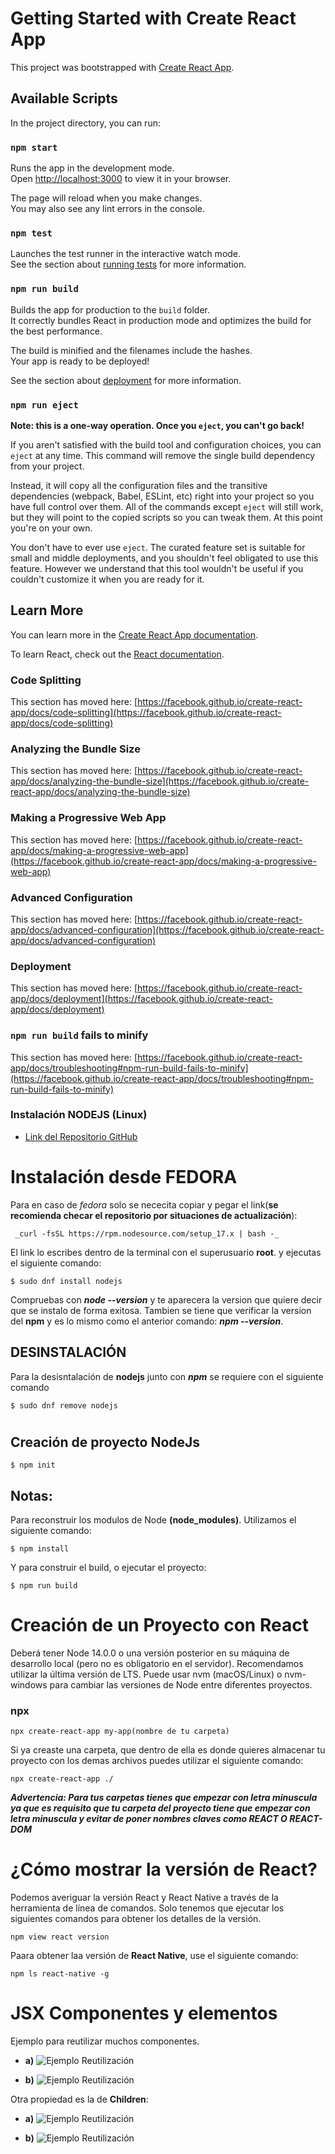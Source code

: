 # Getting Started with Create React App

This project was bootstrapped with [Create React App](https://github.com/facebook/create-react-app).

## Available Scripts

In the project directory, you can run:

### `npm start`

Runs the app in the development mode.\
Open [http://localhost:3000](http://localhost:3000) to view it in your browser.

The page will reload when you make changes.\
You may also see any lint errors in the console.

### `npm test`

Launches the test runner in the interactive watch mode.\
See the section about [running tests](https://facebook.github.io/create-react-app/docs/running-tests) for more information.

### `npm run build`

Builds the app for production to the `build` folder.\
It correctly bundles React in production mode and optimizes the build for the best performance.

The build is minified and the filenames include the hashes.\
Your app is ready to be deployed!

See the section about [deployment](https://facebook.github.io/create-react-app/docs/deployment) for more information.

### `npm run eject`

**Note: this is a one-way operation. Once you `eject`, you can't go back!**

If you aren't satisfied with the build tool and configuration choices, you can `eject` at any time. This command will remove the single build dependency from your project.

Instead, it will copy all the configuration files and the transitive dependencies (webpack, Babel, ESLint, etc) right into your project so you have full control over them. All of the commands except `eject` will still work, but they will point to the copied scripts so you can tweak them. At this point you're on your own.

You don't have to ever use `eject`. The curated feature set is suitable for small and middle deployments, and you shouldn't feel obligated to use this feature. However we understand that this tool wouldn't be useful if you couldn't customize it when you are ready for it.

## Learn More

You can learn more in the [Create React App documentation](https://facebook.github.io/create-react-app/docs/getting-started).

To learn React, check out the [React documentation](https://reactjs.org/).

### Code Splitting

This section has moved here: [https://facebook.github.io/create-react-app/docs/code-splitting](https://facebook.github.io/create-react-app/docs/code-splitting)

### Analyzing the Bundle Size

This section has moved here: [https://facebook.github.io/create-react-app/docs/analyzing-the-bundle-size](https://facebook.github.io/create-react-app/docs/analyzing-the-bundle-size)

### Making a Progressive Web App

This section has moved here: [https://facebook.github.io/create-react-app/docs/making-a-progressive-web-app](https://facebook.github.io/create-react-app/docs/making-a-progressive-web-app)

### Advanced Configuration

This section has moved here: [https://facebook.github.io/create-react-app/docs/advanced-configuration](https://facebook.github.io/create-react-app/docs/advanced-configuration)

### Deployment

This section has moved here: [https://facebook.github.io/create-react-app/docs/deployment](https://facebook.github.io/create-react-app/docs/deployment)

### `npm run build` fails to minify

This section has moved here: [https://facebook.github.io/create-react-app/docs/troubleshooting#npm-run-build-fails-to-minify](https://facebook.github.io/create-react-app/docs/troubleshooting#npm-run-build-fails-to-minify)

### **Instalación NODEJS (Linux)**

- [Link del Repositorio GitHub](https://github.com/nodesource/distributions/blob/master/README.md)

# **Instalación desde FEDORA**

Para en caso de _fedora_ solo se nececita copiar y pegar el link(**se recomienda checar el repositorio por situaciones de actualización**):

```
 _curl -fsSL https://rpm.nodesource.com/setup_17.x | bash -_

```

El link lo escribes dentro de la terminal con el superusuario **root**. y ejecutas el siguiente comando:

```
$ sudo dnf install nodejs
```

Compruebas con **_node --version_** y te aparecera la version que quiere decir que se instalo de forma exitosa.
Tambien se tiene que verificar la version del **npm** y es lo mismo como el anterior comando: **_npm --version_**.

## **DESINSTALACIÓN**

Para la desisntalación de **nodejs** junto con **_npm_** se requiere con el siguiente comando

```
$ sudo dnf remove nodejs
```

#

## **Creación de proyecto NodeJs**

```
$ npm init
```

## Notas:

Para reconstruir los modulos de Node **(node_modules)**. Utilizamos el siguiente comando:

```
$ npm install
```

Y para construir el build, o ejecutar el proyecto:

```
$ npm run build
```

# Creación de un Proyecto con React

Deberá tener Node 14.0.0 o una versión posterior en su máquina de desarrollo local (pero no es obligatorio en el servidor). Recomendamos utilizar la última versión de LTS. Puede usar nvm (macOS/Linux) o nvm-windows para cambiar las versiones de Node entre diferentes proyectos.

### **npx**

```
npx create-react-app my-app(nombre de tu carpeta)
```

Si ya creaste una carpeta, que dentro de ella es donde quieres almacenar tu proyecto con los demas archivos puedes utilizar el siguiente comando:

```
npx create-react-app ./

```

**_Advertencia: Para tus carpetas tienes que empezar con letra minuscula ya que es requisito que tu carpeta del proyecto tiene que empezar con letra minuscula y evitar de poner nombres claves como REACT O REACT-DOM_**

# ¿Cómo mostrar la versión de React?

Podemos averiguar la versión React y React Native a través de la herramienta de línea de comandos. Solo tenemos que ejecutar los siguientes comandos para obtener los detalles de la versión.

```
npm view react version
```

Paara obtener laa versión de **React Native**, use el siguiente comando:

```
npm ls react-native -g
```

# JSX Componentes y elementos

Ejemplo para reutilizar muchos componentes.

- **a)** ![Ejemplo Reutilización](./src/imagen.png)

- **b)** ![Ejemplo Reutilización](./src/imagen_2.png)

Otra propiedad es la de **Children**:

- **a)** ![Ejemplo Reutilización](./src/imagen_3.png)

- **b)** ![Ejemplo Reutilización](./src/imagen_4.png)
